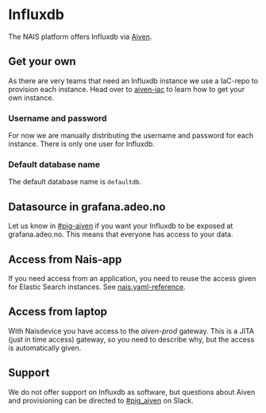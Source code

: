 # Influxdb

The NAIS platform offers Influxdb via [Aiven](https://aiven.io/).

## Get your own
As there are very teams that need an Influxdb instance we use a IaC-repo to provision each instance.
Head over to [aiven-iac](https://github.com/navikt/aiven-iac#influxdb) to learn how to get your own instance.

### Username and password
For now we are manually distributing the username and password for each instance.
There is only one user for Influxdb.

### Default database name
The default database name is `defaultdb`.

## Datasource in grafana.adeo.no
Let us know in [#pig-aiven](https://nav-it.slack.com/archives/C018L1JATBQ) if you want your Influxdb to be exposed at grafana.adeo.no.
This means that everyone has access to your data.

## Access from Nais-app
If you need access from an application, you need to reuse the access given for Elastic Search instances.
See [nais.yaml-reference](../nais-application/application.md#elasticinstance).

## Access from laptop
With Naisdevice you have access to the _aiven-prod_ gateway.
This is a JITA (just in time access) gateway, so you need to describe why, but the access is automatically given.

## Support
We do not offer support on Influxdb as software, but questions about Aiven and provisioning can be directed to [#pig_aiven](https://nav-it.slack.com/archives/C018L1JATBQ) on Slack.
